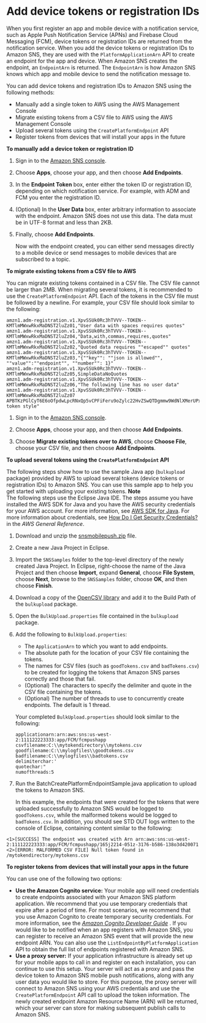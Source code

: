 # Add device tokens or registration IDs<a name="mobile-push-send-devicetoken"></a>

When you first register an app and mobile device with a notification service, such as Apple Push Notification Service \(APNs\) and Firebase Cloud Messaging \(FCM\), device tokens or registration IDs are returned from the notification service\. When you add the device tokens or registration IDs to Amazon SNS, they are used with the `PlatformApplicationArn` API to create an endpoint for the app and device\. When Amazon SNS creates the endpoint, an `EndpointArn` is returned\. The `EndpointArn` is how Amazon SNS knows which app and mobile device to send the notification message to\. 

 You can add device tokens and registration IDs to Amazon SNS using the following methods: 
+ Manually add a single token to AWS using the AWS Management Console
+ Migrate existing tokens from a CSV file to AWS using the AWS Management Console 
+ Upload several tokens using the `CreatePlatformEndpoint` API 
+ Register tokens from devices that will install your apps in the future

**To manually add a device token or registration ID**

1. Sign in to the [Amazon SNS console](https://console.aws.amazon.com/sns/home)\.

1. Choose **Apps**, choose your app, and then choose **Add Endpoints**\.

1. In the **Endpoint Token** box, enter either the token ID or registration ID, depending on which notification service\. For example, with ADM and FCM you enter the registration ID\.

1. \(Optional\) In the **User Data** box, enter arbitrary information to associate with the endpoint\. Amazon SNS does not use this data\. The data must be in UTF\-8 format and less than 2KB\.

1. Finally, choose **Add Endpoints**\.

   Now with the endpoint created, you can either send messages directly to a mobile device or send messages to mobile devices that are subscribed to a topic\.

**To migrate existing tokens from a CSV file to AWS**

 You can migrate existing tokens contained in a CSV file\. The CSV file cannot be larger than 2MB\. When migrating several tokens, it is recommended to use the `CreatePlatformEndpoint` API\. Each of the tokens in the CSV file must be followed by a newline\. For example, your CSV file should look similar to the following: 

```
amzn1.adm-registration.v1.XpvSSUk0Rc3hTVVV--TOKEN--KMTlmMWxwRkxMaDNST2luZz01,"User data with spaces requires quotes"
amzn1.adm-registration.v1.XpvSSUk0Rc3hTVVV--TOKEN--KMTlmMWxwRkxMaDNST2luZz04,"Data,with,commas,requires,quotes"
amzn1.adm-registration.v1.XpvSSUk0Rc3hTVVV--TOKEN--KMTlmMWxwRkxMaDNST2luZz02,"Quoted data requires ""escaped"" quotes"
amzn1.adm-registration.v1.XpvSSUk0Rc3hTVVV--TOKEN--KMTlmMWxwRkxMaDNST2luZz03,"{""key"": ""json is allowed"", ""value"":""endpoint"", ""number"": 1}"
amzn1.adm-registration.v1.XpvSSUk0Rc3hTVVV--TOKEN--KMTlmMWxwRkxMaDNST2luZz05,SimpleDataNoQuotes
amzn1.adm-registration.v1.XpvSSUk0Rc3hTVVV--TOKEN--KMTlmMWxwRkxMaDNST2luZz06,"The following line has no user data"
amzn1.adm-registration.v1.XpvSSUk0Rc3hTVVV--TOKEN--KMTlmMWxwRkxMaDNST2luZz07
APBTKzPGlCyT6E6oOfpdwLpcRNxQp5vCPFiFeru9oZylc22HvZSwQTDgmmw9WdNlXMerUPxmpX0w1,"Different token style"
```

1. Sign in to the [Amazon SNS console](https://console.aws.amazon.com/sns/home)\.

1. Choose **Apps**, choose your app, and then choose **Add Endpoints**\. 

1. Choose **Migrate existing tokens over to AWS**, choose **Choose File**, choose your CSV file, and then choose **Add Endpoints**\. 

**To upload several tokens using the `CreatePlatformEndpoint` API**

 The following steps show how to use the sample Java app \(`bulkupload` package\) provided by AWS to upload several tokens \(device tokens or registration IDs\) to Amazon SNS\. You can use this sample app to help you get started with uploading your existing tokens\. 
**Note**  
 The following steps use the Eclipse Java IDE\. The steps assume you have installed the AWS SDK for Java and you have the AWS security credentials for your AWS account\. For more information, see [AWS SDK for Java](http://aws.amazon.com/sdkforjava/)\. For more information about credentials, see [How Do I Get Security Credentials?](https://docs.aws.amazon.com/general/latest/gr/getting-aws-sec-creds.html) in the *AWS General Reference*\. 

1.  Download and unzip the [snsmobilepush\.zip](samples/snsmobilepush.zip) file\. 

1. Create a new Java Project in Eclipse\.

1.  Import the `SNSSamples` folder to the top\-level directory of the newly created Java Project\. In Eclipse, right\-choose the name of the Java Project and then choose **Import**, expand **General**, choose **File System**, choose **Next**, browse to the `SNSSamples` folder, choose **OK**, and then choose **Finish**\. 

1.  Download a copy of the [OpenCSV library](http://sourceforge.net/projects/opencsv/) and add it to the Build Path of the `bulkupload` package\.

1.  Open the `BulkUpload.properties` file contained in the `bulkupload` package\. 

1. Add the following to `BulkUpload.properties`:
   + The `ApplicationArn` to which you want to add endpoints\.
   + The absolute path for the location of your CSV file containing the tokens\.
   + The names for CSV files \(such as `goodTokens.csv` and `badTokens.csv`\) to be created for logging the tokens that Amazon SNS parses correctly and those that fail\.
   + \(Optional\) The characters to specify the delimiter and quote in the CSV file containing the tokens\.
   + \(Optional\) The number of threads to use to concurrently create endpoints\. The default is 1 thread\.

   Your completed `BulkUpload.properties` should look similar to the following:

   ```
   applicationarn:arn:aws:sns:us-west-2:111122223333:app/FCM/fcmpushapp
   csvfilename:C:\\mytokendirectory\\mytokens.csv
   goodfilename:C:\\mylogfiles\\goodtokens.csv
   badfilename:C:\\mylogfiles\\badtokens.csv
   delimiterchar:' 
   quotechar:"
   numofthreads:5
   ```

1.  Run the BatchCreatePlatformEndpointSample\.java application to upload the tokens to Amazon SNS\. 

    In this example, the endpoints that were created for the tokens that were uploaded successfully to Amazon SNS would be logged to `goodTokens.csv`, while the malformed tokens would be logged to `badTokens.csv`\. In addition, you should see STD OUT logs written to the console of Eclipse, containing content similar to the following: 

   ```
   <1>[SUCCESS] The endpoint was created with Arn arn:aws:sns:us-west-2:111122223333:app/FCM/fcmpushapp/165j2214-051z-3176-b586-138o3d420071
   <2>[ERROR: MALFORMED CSV FILE] Null token found in /mytokendirectory/mytokens.csv
   ```

**To register tokens from devices that will install your apps in the future**

You can use one of the following two options:
+ **Use the Amazon Cognito service:** Your mobile app will need credentials to create endpoints associated with your Amazon SNS platform application\. We recommend that you use temporary credentials that expire after a period of time\. For most scenarios, we recommend that you use Amazon Cognito to create temporary security credentials\. For more information, see the *[Amazon Cognito Developer Guide](https://docs.aws.amazon.com/cognito/latest/developerguide/)* \. If you would like to be notified when an app registers with Amazon SNS, you can register to receive an Amazon SNS event that will provide the new endpoint ARN\. You can also use the `ListEndpointByPlatformApplication` API to obtain the full list of endpoints registered with Amazon SNS\. 
+ **Use a proxy server:** If your application infrastructure is already set up for your mobile apps to call in and register on each installation, you can continue to use this setup\. Your server will act as a proxy and pass the device token to Amazon SNS mobile push notifications, along with any user data you would like to store\. For this purpose, the proxy server will connect to Amazon SNS using your AWS credentials and use the `CreatePlatformEndpoint` API call to upload the token information\. The newly created endpoint Amazon Resource Name \(ARN\) will be returned, which your server can store for making subsequent publish calls to Amazon SNS\. 
